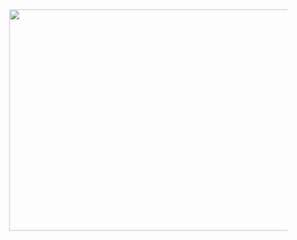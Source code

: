 ###
<div align="center">
  <img height="400" width="800" src="https://www.pcclean.io/wp-content/uploads/2020/4/rU32uy.jpg"  />
</div>

###
